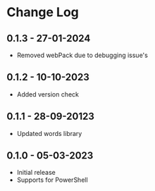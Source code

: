 # Change Log

## 0.1.3 - 27-01-2024

- Removed webPack due to debugging issue's

## 0.1.2 - 10-10-2023

- Added version check

## 0.1.1 - 28-09-20123

- Updated words library

## 0.1.0 - 05-03-2023

- Initial release
- Supports for PowerShell